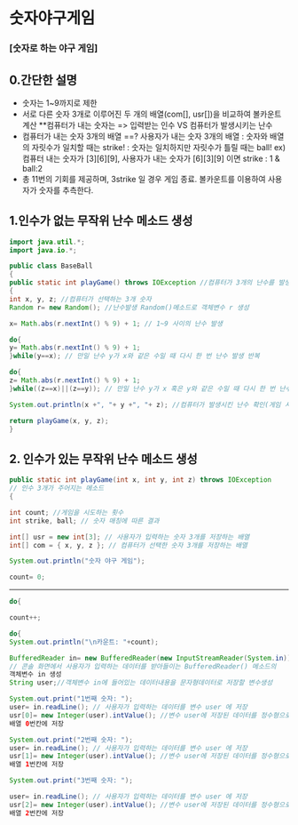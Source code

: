 # 숫자야구게임
### [숫자로 하는 야구 게임]
## 0.간단한 설명
- 숫자는 1~9까지로 제한
- 서로 다른 숫자 3개로 이루어진 두 개의 배열(com[], usr[])을 비교하여 볼카운트 계산
   **컴퓨터가 내는 숫자는  => 입력받는 인수 VS 컴퓨터가 발생시키는 난수
- 컴퓨터가 내는 숫자 3개의 배열 ==? 사용자가 내는 숫자 3개의 배열
  : 숫자와 배열의 자릿수가 일치할 때는 strike!
   : 숫자는 일치하지만 자릿수가 틀릴 때는 ball!
  ex) 컴퓨터 내는 숫자가 [3][6][9], 사용자가 내는 숫자가 [6][3][9] 이면 strike : 1 & ball:2
- 총 11번의 기회를 제공하며, 3strike 일 경우 게임 종료. 볼카운트를 이용하여 사용자가 숫자를 추측한다.

## 1.인수가 없는 무작위 난수 메소드 생성

``` java
import java.util.*;
import java.io.*;

public class BaseBall
{
public static int playGame() throws IOException //컴퓨터가 3개의 난수를 발생시키는 메소드
{
int x, y, z; //컴퓨터가 선택하는 3개 숫자
Random r= new Random(); //난수발생 Random()메소드로 객체변수 r 생성

x= Math.abs(r.nextInt() % 9) + 1; // 1~9 사이의 난수 발생

do{
y= Math.abs(r.nextInt() % 9) + 1;
}while(y==x); // 만일 난수 y가 x와 같은 수일 때 다시 한 번 난수 발생 반복

do{
z= Math.abs(r.nextInt() % 9) + 1;
}while((z==x)||(z==y)); // 만일 난수 y가 x 혹은 y와 같은 수일 때 다시 한 번 난수 발생 반복

System.out.println(x +", "+ y +", "+ z); //컴퓨터가 발생시킨 난수 확인(게임 시 비공개)

return playGame(x, y, z);
}
```
## 2. 인수가 있는 무작위 난수 메소드 생성 
``` java
public static int playGame(int x, int y, int z) throws IOException
// 인수 3개가 주어지는 메소드
{

int count; //게임을 시도하는 횟수
int strike, ball; // 숫자 매칭에 따른 결과

int[] usr = new int[3]; // 사용자가 입력하는 숫자 3개를 저장하는 배열
int[] com = { x, y, z }; // 컴퓨터가 선택한 숫자 3개를 저장하는 배열

System.out.println("숫자 야구 게임");

count= 0;
```
****
```java
do{

count++;

do{
System.out.println("\n카운트: "+count);

BufferedReader in= new BufferedReader(new InputStreamReader(System.in));
// 콘솔 화면에서 사용자가 입력하는 데이터를 받아들이는 BufferedReader() 메소드의
객체변수 in 생성
String user;//객체변수 in에 들어있는 데이터내용을 문자형데이터로 저장할 변수생성

System.out.print("1번째 숫자: ");
user= in.readLine(); // 사용자가 입력하는 데이터를 변수 user 에 저장
usr[0]= new Integer(user).intValue(); //변수 user에 저장된 데이터를 정수형으로 변환시켜
배열 0번칸에 저장

System.out.print("2번째 숫자: ");
user= in.readLine(); // 사용자가 입력하는 데이터를 변수 user 에 저장
usr[1]= new Integer(user).intValue(); //변수 user에 저장된 데이터를 정수형으로 변환시켜
배열 1번칸에 저장

System.out.print("3번째 숫자: ");

user= in.readLine(); // 사용자가 입력하는 데이터를 변수 user 에 저장
usr[2]= new Integer(user).intValue(); //변수 user에 저장된 데이터를 정수형으로 변환시켜
배열 2번칸에 저장
```
